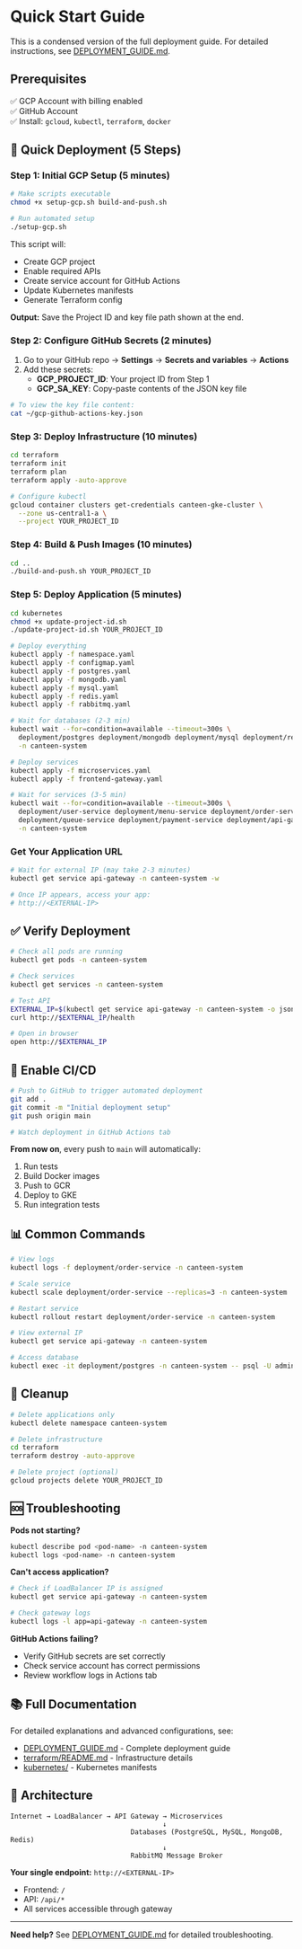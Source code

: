 # Quick Start Guide

This is a condensed version of the full deployment guide. For detailed instructions, see [DEPLOYMENT_GUIDE.md](DEPLOYMENT_GUIDE.md).

## Prerequisites

✅ GCP Account with billing enabled  
✅ GitHub Account  
✅ Install: `gcloud`, `kubectl`, `terraform`, `docker`

## 🚀 Quick Deployment (5 Steps)

### Step 1: Initial GCP Setup (5 minutes)

```bash
# Make scripts executable
chmod +x setup-gcp.sh build-and-push.sh

# Run automated setup
./setup-gcp.sh
```

This script will:

- Create GCP project
- Enable required APIs
- Create service account for GitHub Actions
- Update Kubernetes manifests
- Generate Terraform config

**Output:** Save the Project ID and key file path shown at the end.

### Step 2: Configure GitHub Secrets (2 minutes)

1. Go to your GitHub repo → **Settings** → **Secrets and variables** → **Actions**
2. Add these secrets:
   - **GCP_PROJECT_ID**: Your project ID from Step 1
   - **GCP_SA_KEY**: Copy-paste contents of the JSON key file

```bash
# To view the key file content:
cat ~/gcp-github-actions-key.json
```

### Step 3: Deploy Infrastructure (10 minutes)

```bash
cd terraform
terraform init
terraform plan
terraform apply -auto-approve

# Configure kubectl
gcloud container clusters get-credentials canteen-gke-cluster \
  --zone us-central1-a \
  --project YOUR_PROJECT_ID
```

### Step 4: Build & Push Images (10 minutes)

```bash
cd ..
./build-and-push.sh YOUR_PROJECT_ID
```

### Step 5: Deploy Application (5 minutes)

```bash
cd kubernetes
chmod +x update-project-id.sh
./update-project-id.sh YOUR_PROJECT_ID

# Deploy everything
kubectl apply -f namespace.yaml
kubectl apply -f configmap.yaml
kubectl apply -f postgres.yaml
kubectl apply -f mongodb.yaml
kubectl apply -f mysql.yaml
kubectl apply -f redis.yaml
kubectl apply -f rabbitmq.yaml

# Wait for databases (2-3 min)
kubectl wait --for=condition=available --timeout=300s \
  deployment/postgres deployment/mongodb deployment/mysql deployment/redis deployment/rabbitmq \
  -n canteen-system

# Deploy services
kubectl apply -f microservices.yaml
kubectl apply -f frontend-gateway.yaml

# Wait for services (3-5 min)
kubectl wait --for=condition=available --timeout=300s \
  deployment/user-service deployment/menu-service deployment/order-service \
  deployment/queue-service deployment/payment-service deployment/api-gateway deployment/frontend \
  -n canteen-system
```

### Get Your Application URL

```bash
# Wait for external IP (may take 2-3 minutes)
kubectl get service api-gateway -n canteen-system -w

# Once IP appears, access your app:
# http://<EXTERNAL-IP>
```

## ✅ Verify Deployment

```bash
# Check all pods are running
kubectl get pods -n canteen-system

# Check services
kubectl get services -n canteen-system

# Test API
EXTERNAL_IP=$(kubectl get service api-gateway -n canteen-system -o jsonpath='{.status.loadBalancer.ingress[0].ip}')
curl http://$EXTERNAL_IP/health

# Open in browser
open http://$EXTERNAL_IP
```

## 🔄 Enable CI/CD

```bash
# Push to GitHub to trigger automated deployment
git add .
git commit -m "Initial deployment setup"
git push origin main

# Watch deployment in GitHub Actions tab
```

**From now on**, every push to `main` will automatically:

1. Run tests
2. Build Docker images
3. Push to GCR
4. Deploy to GKE
5. Run integration tests

## 📊 Common Commands

```bash
# View logs
kubectl logs -f deployment/order-service -n canteen-system

# Scale service
kubectl scale deployment/order-service --replicas=3 -n canteen-system

# Restart service
kubectl rollout restart deployment/order-service -n canteen-system

# View external IP
kubectl get service api-gateway -n canteen-system

# Access database
kubectl exec -it deployment/postgres -n canteen-system -- psql -U admin -d userdb
```

## 🛑 Cleanup

```bash
# Delete applications only
kubectl delete namespace canteen-system

# Delete infrastructure
cd terraform
terraform destroy -auto-approve

# Delete project (optional)
gcloud projects delete YOUR_PROJECT_ID
```

## 🆘 Troubleshooting

**Pods not starting?**

```bash
kubectl describe pod <pod-name> -n canteen-system
kubectl logs <pod-name> -n canteen-system
```

**Can't access application?**

```bash
# Check if LoadBalancer IP is assigned
kubectl get service api-gateway -n canteen-system

# Check gateway logs
kubectl logs -l app=api-gateway -n canteen-system
```

**GitHub Actions failing?**

- Verify GitHub secrets are set correctly
- Check service account has correct permissions
- Review workflow logs in Actions tab

## 📚 Full Documentation

For detailed explanations and advanced configurations, see:

- [DEPLOYMENT_GUIDE.md](DEPLOYMENT_GUIDE.md) - Complete deployment guide
- [terraform/README.md](terraform/README.md) - Infrastructure details
- [kubernetes/](kubernetes/) - Kubernetes manifests

## 🎯 Architecture

```
Internet → LoadBalancer → API Gateway → Microservices
                                      ↓
                              Databases (PostgreSQL, MySQL, MongoDB, Redis)
                                      ↓
                              RabbitMQ Message Broker
```

**Your single endpoint:** `http://<EXTERNAL-IP>`

- Frontend: `/`
- API: `/api/*`
- All services accessible through gateway

---

**Need help?** See [DEPLOYMENT_GUIDE.md](DEPLOYMENT_GUIDE.md) for detailed troubleshooting.
